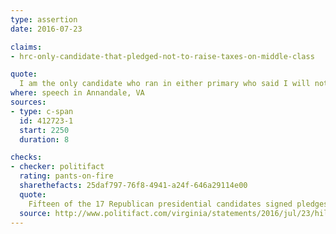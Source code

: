 ```yaml
---
type: assertion
date: 2016-07-23

claims:
- hrc-only-candidate-that-pledged-not-to-raise-taxes-on-middle-class

quote:
  I am the only candidate who ran in either primary who said I will not raise taxes on the middle class.
where: speech in Annandale, VA
sources:
- type: c-span
  id: 412723-1
  start: 2250
  duration: 8

checks:
- checker: politifact
  rating: pants-on-fire
  sharethefacts: 25daf797-76f8-4941-a24f-646a29114e00
  quote:
    Fifteen of the 17 Republican presidential candidates signed pledges not to raise taxes on anyone, which includes the middle class. Thirteen of those candidates signed the vow last year; the other three inked such a pledge earlier in their careers.
  source: http://www.politifact.com/virginia/statements/2016/jul/23/hillary-clinton/clinton-wrongly-says-she-was-only-one-primaries-ni/
---
```

